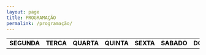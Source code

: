 ```yaml
---
layout: page
title: PROGRAMAÇÃO
permalink: /programação/
---
```

<!-- nao mexer -->
<table class="days" style="width:100%">
  <tr>
    <td class="segunda" onclick="selectDay('segunda')">SEGUNDA</td>
    <td class="terca" onclick="selectDay('terca')">TERCA</td>
    <td class="quarta" onclick="selectDay('quarta')">QUARTA</td>
    <td class="quinta" onclick="selectDay('quinta')">QUINTA</td>
    <td class="sexta" onclick="selectDay('sexta')">SEXTA</td>
    <td class="sabado" onclick="selectDay('sabado')">SABADO</td>
    <td class="domingo" onclick="selectDay('domingo')">DOMINGO</td>
  </tr>
</table>
<!-- nao mexer -->
<div class="prog">
  <div class="segunda">
  <img src="/imagens/" mhhhhhgfggg.png alt="MÚSIC NONSTOP">
  <img src="/imagens/" alt="">
  <img src="/imagens/.png" alt="">
  <img src="/imagens/" alt="">
  <img src="/imagens/m .png" alt="">
  </div>
  <div class="terca">
    <img src="/imagens/music-nonstop.png" alt="MUSIC NONSTOP">
    <img src="/imagens/meiahorasempausas.png" alt="MEIA HORA SEM PAUSAS">
    <img src="/imagens/random .png" alt="RANDOM">
    <img src="/imagens/fantassummer.png" alt="FANTAS SUMMER">
    <img src="/imagens/out night .png" alt="OUT NIGHT">
  </div>
  <div class="quarta">
    <img src="/imagens/music-nonstop.png" alt="MUSIC NONSTOP">
    <img src="/imagens/meiahorasempausas.png" alt="MEIA HORA SEM PAUSAS">
    <img src="/imagens/random .png" alt="RANDOM">
    <img src="/imagens/fantassummer.png" alt="FANTAS SUMMER">
    <img src="/imagens/out night .png" alt="OUT NIGHT">
  </div>
  <div class="quinta">
    <img src="/imagens/music-nonstop.png" alt="MUSIC NONSTOP">
    <img src="/imagens/meiahorasempausas.png" alt="MEIA HORA SEM PAUSAS">
    <img src="/imagens/random .png" alt="RANDOM">
    <img src="/imagens/fantassummer.png" alt="FANTAS SUMMER">
    <img src="/imagens/out night .png" alt="OUT NIGHT">
  </div>
  <div class="sexta">
    <img src="/imagens/music-nonstop.png" alt="MUSIC NONSTOP">
    <img src="/imagens/davidegaspar11 .png" LUCH TIME>
    <img src="/imagens/random .png" alt="RANDOM">
    <img src="/imagens/fantassummer.png" alt="FANTAS SUMMER">
    <img src="/imagens/out night .png" alt="OUT NIGHT">  
  </div>
  <div class="sabado">
    <img src="/imagens/feelthemusic .png" alt="FEEL THE MÚSIC">
    <img src="/imagens/musicnonstop1 .png" alt="MUSIC NONSTOP">
    <img src="/imagens/musicboxcomsaracorreia2 .png" alt="Sara Correia">
    <img src="/imagens/2hsempausas2.png" alt="2H SEM PAUSAS">
    <img src="/imagens/meiahorasempausas2.png" alt="MEIA HORA SEM PAUSAS">
    <img src="/imagens/web9.png" alt="WEB 9">
    <img src="/imagens/nunoreis.png" alt="Nuno Reis">
    <img src="/imagens/danielgaspar.png" alt="Daniel Gaspar">

  </div>
  <div class="domingo">
    <img src="/imagens/housepartyradioshow.png" alt="HOUSEPARTYRADIOSHOW">
    <img src="/imagens/musicnonstop1 .png" alt="MUSIC NONSTOP">
    <img src="/imagens/saracorreia 33 .png" alt="Sara Correia">
    <img src="/imagens/2hsempausas2.png" alt="2H SEM PAUSAS">
    <img src="/imagens/meiahorasempausas2.png" alt="MEIA HORA SEM PAUSAS">
    <img src="/imagens/web9.png" alt="WEB 9">
    <img src="/imagens/danielgaspar2.png" alt="Daniel Gaspar">
  </div>
</div>

<!-- nao mexer -->
<script>
  var allDays = document.querySelectorAll('.days tr td');
  var allProg = document.querySelectorAll('.prog div');
  function selectDay(day){
    var selectedDay = document.querySelector('.days tr td.'+day);
    var selectedProg = document.querySelector('.prog div.'+day);
    for (var i = 0; i < allDays.length; i++) {
      allDays[i].classList.remove('selected');
      allProg[i].classList.remove('selected');
    }
    selectedDay.classList.add('selected');
    selectedProg.classList.add('selected');
  }
  var today = new Date().getDay();
  var dayOfTheWeek = today === 0 ? 6 : today-1;
  allProg[dayOfTheWeek].classList.add('selected');
  allDays[dayOfTheWeek].classList.add('selected');
</script>
<style>
  .days tr td{
    border: 0;
    text-align: center;
    font-weight: bold;
    cursor: pointer;
    color: black;
    background-color: none;
  }
  .days tr td.selected{
    color: white;
    background-color: #0092ca;
  }
  .prog div{
    display: none;
  }
  .prog div.selected{
    display: block;
  }
</style>
<!-- nao mexer -->
